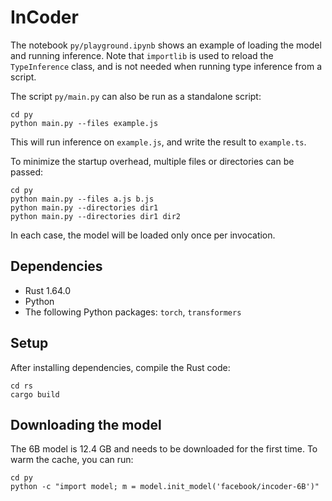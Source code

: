 # InCoder

The notebook `py/playground.ipynb` shows an example of loading the model and
running inference. Note that `importlib` is used to reload the `TypeInference`
class, and is not needed when running type inference from a script.

The script `py/main.py` can also be run as a standalone script:

    cd py
    python main.py --files example.js

This will run inference on `example.js`, and write the result to `example.ts`.

To minimize the startup overhead, multiple files or directories can be passed:

    cd py
    python main.py --files a.js b.js
    python main.py --directories dir1
    python main.py --directories dir1 dir2

In each case, the model will be loaded only once per invocation.

## Dependencies

* Rust 1.64.0
* Python
* The following Python packages: `torch`, `transformers`

## Setup

After installing dependencies, compile the Rust code:

    cd rs
    cargo build

## Downloading the model

The 6B model is 12.4 GB and needs to be downloaded for the first time. To warm
the cache, you can run:

    cd py
    python -c "import model; m = model.init_model('facebook/incoder-6B')"
